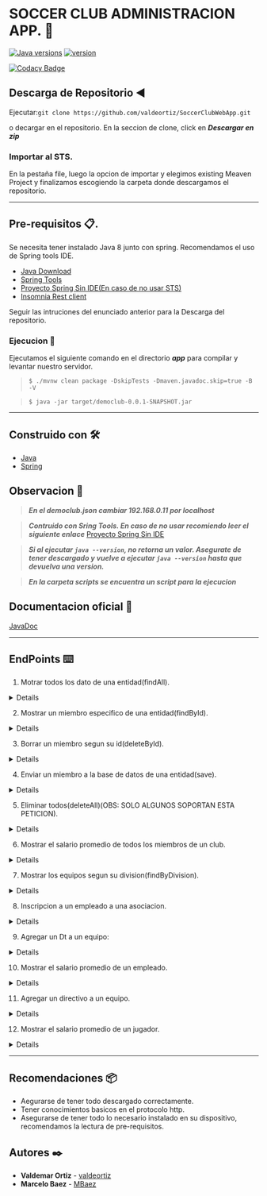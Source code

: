 # SOCCER CLUB ADMINISTRACION APP. 🚀

[![Java versions](https://img.shields.io/badge/JAVA-v8-blue)](https://www.java.com/es/download/) [![version](https://img.shields.io/badge/Version-v1.0-blue)](https://github.com/valdeortiz/SoccerClubWebApp)

[![Codacy Badge](https://api.codacy.com/project/badge/Grade/a460577315c6434a96a79218ef4858fd)](https://www.codacy.com?utm_source=github.com&amp;utm_medium=referral&amp;utm_content=valdeortiz/SoccerClubWebApp&amp;utm_campaign=Badge_Grade)

## Descarga de Repositorio :arrow_backward:

Ejecutar:``` git clone https://github.com/valdeortiz/SoccerClubWebApp.git ```

o decargar en el repositorio. En la seccion de clone, click en ***Descargar en zip***

### Importar al STS.
En la pestaña file, luego la opcion de importar y elegimos existing Meaven Project y finalizamos escogiendo la carpeta donde descargamos el repositorio.

***
## Pre-requisitos 📋.
Se necesita tener instalado Java 8 junto con spring. Recomendamos el uso de Spring tools IDE.
- [Java Download](https://www.java.com/es/download/)
- [Spring Tools](https://spring.io/tools)
- [Proyecto Spring Sin IDE(En caso de no usar STS)](https://hackerdev.net/viewtopic.php?t=7)
- [Insomnia Rest client](https://insomnia.rest/)

Seguir las intruciones del enunciado anterior para la Descarga del repositorio.


### Ejecucion 🔩
Ejecutamos el siguiente comando en el directorio ***app*** para compilar y levantar nuestro servidor.
> ```$ ./mvnw clean package -DskipTests -Dmaven.javadoc.skip=true -B -V```

> ```$ java -jar target/democlub-0.0.1-SNAPSHOT.jar ```

***

## Construido con 🛠️

- [Java](https://www.java.com/es/download/ "Pagina oficial del lenguaje de programacion Java")
- [Spring](https://spring.io/ "Framework Spring")


## Observacion 📢 

> ***En el democlub.json cambiar 192.168.0.11 por localhost***

> ***Contruido con Sring Tools. En caso de no usar recomiendo leer el siguiente enlace***
[Proyecto Spring Sin IDE](https://hackerdev.net/viewtopic.php?t=7)

> ***Si al ejecutar `java --version`, no retorna un valor. Asegurate de tener descargado y vuelve a ejecutar `java --version` hasta que devuelva una version.***

> ***En la carpeta scripts se encuentra un script para la ejecucion***

## Documentacion oficial 📄
[JavaDoc](https://docs.oracle.com/javase/8/docs/technotes/tools/windows/javadoc.html "Documentacion oficial de java")

***

## EndPoints ⌨️

1. Motrar todos los dato de una entidad(findAll).

<details>

**Descripcion:**
Muestra en formato tipo json todos los miembros de la entidad. 

**Argumentos:**
- nombre de la entidad. OBS: LA BARRA AL FINAL ES NECESARIA.

Ejemplos:

``` http://localhost:8080/{nombre de la entidad}/ ```

**Metodo HTTP:**
GET

</details>

2. Mostrar un miembro especifico de una entidad(findById).

<details>

**Descripcion:**
Muestra los datos de un miembro especifico de la entidad

**Argumentos:**
- nombre de la entidad: la entidad donde se encuentra el miembro.
- id: id unico del miembro.OBS: en caso de no saber el id, ejecutar el findAll.

Ejemplos:

``` http://localhost:8080/{nombre de la entidad}/{id} ```

**Metodo HTTP:**
GET

</details>

3. Borrar un miembro segun su id(deleteById).

<details>

**Descripcion:**
Borra un miembro de la base de datos de la entidad.

**Argumentos:**
- nombre de la entidad: la entidad donde se encuentra el miemebro.
- id: id unico del miembro a ser eliminado.

Ejemplos:

``` http://localhost:8080/{nombre de la entidad}/id ```

**Metodo HTTP:**
DELETE

</details>

4. Enviar un miembro a la base de datos de una entidad(save).

<details>

**Descripcion:**
Creamos y guardamos un nuevo miembro en la base de datos.

**Argumentos:**
- nombre de la entidad: el nombre de la entidad donde vamos a guardar.

Ejemplos:

``` http://localhost:8080/{nombre de la entidad}/ ```

**Metodo HTTP:**
POST

**OBSERVACION:**
- Puedes importar democlub.json(se encuentra en la carpeta raiz del repositorio) en tu interfaz grafica de envios de peticiones http tipo insomnia o postman.En el archivo se encuentra varios ejemplos de peticiones http con sus correspondiente cuerpo en json.

</details>

5. Eliminar todos(deleteAll)(OBS: SOLO ALGUNOS SOPORTAN ESTA PETICION).

<details>

**Descripcion:**
Borra todas las tablas(miembros) de una entidad.

**Argumentos:**
- nombre : nombre del directorio a ser creado.

Ejemplos:

``` http://localhost:8080/{nombre de la entidad}/delete ```

**Metodo HTTP:**
DELETE

</details>

6. Mostrar el salario promedio de todos los miembros de un club.
<details>

**Descripcion:**
Muestra el salario promedio de todos los empleados de un club.

**Argumentos:**
- nombre del equipo: equipo a mostrar el salario promedio de todos sus empleados.

Ejemplos:

``` http://localhost:8080/team/av/{nombre del equipo} ```

**Metodo HTTP:**
GET

</details>

7. Mostrar los equipos segun su division(findByDivision).

<details>

**Descripcion:**
Muestra todos los equipos de la division.

**Argumentos:**
- division: La division a ser impreso en pantalla.

Ejemplos:

``` http://localhost:8080/team/div/{division} ```

**Metodo HTTP:**
GET

</details>

8. Inscripcion a un empleado a una asociacion.

<details>

**Descripcion:**
Inscripcion de un empleado a alguna asociacion(hasta ahora solo existe la Aso de empleados).

**Argumentos:**
- id del empleado: id unico del empleado a ser inscripto.
- nombre de la asociacion: La asociacion a ser inscripto(OBS: El unico que existe es la aso de empleados).

Ejemplos:

``` http://localhost:8080/association/ins/{id del empleado} /{nombre de la asociacion} ```

**Metodo HTTP:**
PUT

</details>

9. Agregar un Dt a un equipo:

<details>

**Descripcion:**
Agregar a un equipo un dt. OBS: Debe de ser jugador y con mas de un trofeo ganado.

**Argumentos:**
- ninguno.

Ejemplos:

``` http://localhost:8080/dt ```

**Metodo HTTP:**
PUT

</details>

10. Mostrar el salario promedio de un empleado.

<details>

**Descripcion:**
Mostrar el salario promedio de un empleado.

**Argumentos:**
- id: id del empleado a ser impreso su salario promedio.

Ejemplos:

``` http://localhost:8080/employee/prom/{id} ```

**Metodo HTTP:**
GET

</details>

11. Agregar un directivo a un equipo.

<details>

**Descripcion:**
Agregar un directivo a un equipo.OBS: Mirar el democlub.json para ver el body del request.

**Argumentos:**
- ninguno.

Ejemplos:

``` http://localhost:8080/executive/```

**Metodo HTTP:**
PUT

</details>

12. Mostrar el salario promedio de un jugador.

<details>

**Descripcion:**
Mostrar el salario promedio de un jugador.

**Argumentos:**
- id: id del jugador a ser impreso su salario promedio.

Ejemplos:

``` http://localhost:8080/player/prom/{id} ```

**Metodo HTTP:**
GET

</details>

***

## Recomendaciones 📦

- Aegurarse de tener todo descargado correctamente.
- Tener conocimientos basicos en el protocolo http.
- Asegurarse de tener todo lo necesario instalado en su dispositivo, recomendamos la lectura de pre-requisitos.

## Autores ✒️

* **Valdemar Ortiz** - [valdeortiz](https://github.com/valdeortiz)
* **Marcelo Baez** -  [MBaez](https://github.com/Mbaez97)